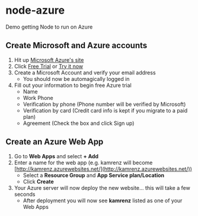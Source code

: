 # node-azure
Demo getting Node to run on Azure

## Create Microsoft and Azure accounts
1. Hit up [Microsoft Azure's site](https://azure.microsoft.com/en-us/)
2. Click [Free Trial](https://azure.microsoft.com/en-us/pricing/free-trial/) or [Try it now](https://account.windowsazure.com/signup)
3. Create a Microsoft Account and verify your email address
    * You should now be automagically logged in
4. Fill out your information to begin free Azure trial
    * Name
    * Work Phone
    * Verification by phone (Phone number will be verified by Microsoft)
    * Verification by card (Credit card info is kept if you migrate to a paid plan)
    * Agreement (Check the box and click Sign up)
    
## Create an Azure Web App
1. Go to **Web Apps** and select **+ Add**
2. Enter a name for the web app (e.g. kamrenz will become [http://kamrenz.azurewebsites.net/](http://kamrenz.azurewebsites.net/))
    * Select a **Resource Group** and **App Service plan/Location**
    * Click **Create**
3. Your Azure server will now deploy the new website... this will take a few seconds
    * After deployment you will now see **kamrenz** listed as one of your Web Apps



